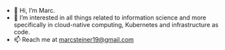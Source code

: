 - 👋 Hi, I’m Marc.
- 👀 I’m interested in all things related to information science and more specifically in cloud-native computing, Kubernetes and infrastructure as code.
- 📫 Reach me at marcsteiner19@gmail.com

